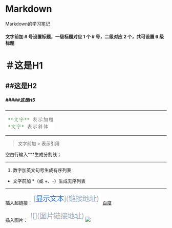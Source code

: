 # Markdown
Markdown的学习笔记
#### 文字前加 # 号设置标题，一级标题对应 1 个 # 号，二级对应 2 个，共可设置 6 级标题

#  ＃这是H1

## ##这是H2

##### #####这是H5

***

<img src="44de0528d21494e10f4ce82344119ba3.png" alt="截图" style="zoom:70%;" /> 

***

> 文字前加 > 表示引用

空白行输入***生成分割线；

***

1. 数字加英文句号生成有序列表

- 文字前加 *（或 +、-）生成无序列表

***

插入超链接：![screen-capture](1a8e6a9e0a8936cc431af0a239559b05.png) [百度](https://www.baidu.com)

插入图片：    ![screen-capture](b059578025c2c06d8b9c230ec4187668.png)![](图片链接地址)
